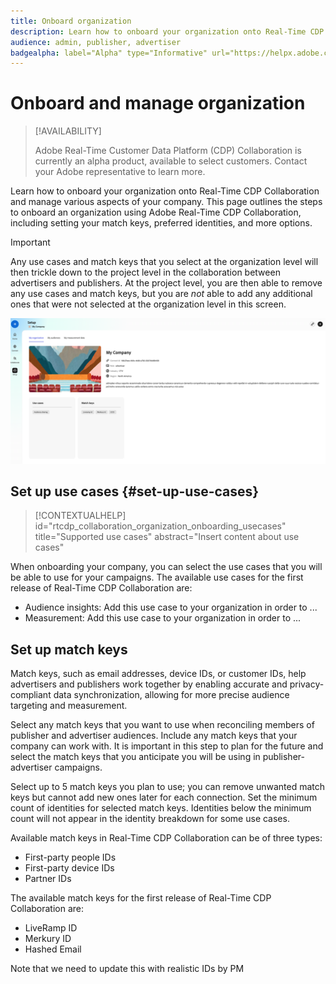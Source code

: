 ```yaml
---
title: Onboard organization
description: Learn how to onboard your organization onto Real-Time CDP Collaboration 
audience: admin, publisher, advertiser
badgealpha: label="Alpha" type="Informative" url="https://helpx.adobe.com/legal/product-descriptions/real-time-customer-data-platform-b2b-edition-prime-and-ultimate-packages.html newtab=true"
---
```


# Onboard and manage organization

>[!AVAILABILITY]
>
>Adobe Real-Time Customer Data Platform (CDP) Collaboration is currently an alpha product, available to select customers. Contact your Adobe representative to learn more. 

Learn how to onboard your organization onto Real-Time CDP Collaboration and manage various aspects of your company. This page outlines the steps to onboard an organization using Adobe Real-Time CDP Collaboration, including setting your match keys, preferred identities, and more options. 

>[!IMPORTANT]
>
>Any use cases and match keys that you select at the organization level will then trickle down to the project level in the collaboration between advertisers and publishers. At the project level, you are then able to remove any use cases and match keys, but you are *not* able to add any additional ones that were not selected at the organization level in this screen.

![Setup page](/help/assets/setup/manage-organization/my-organization.png)

## Set up use cases {#set-up-use-cases}

>[!CONTEXTUALHELP]
>id="rtcdp_collaboration_organization_onboarding_usecases"
>title="Supported use cases"
>abstract="Insert content about use cases"

When onboarding your company, you can select the use cases that you will be able to use for your campaigns. The available use cases for the first release of Real-Time CDP Collaboration are:

* Audience insights: Add this use case to your organization in order to ...
* Measurement: Add this use case to your organization in order to ...

## Set up match keys

Match keys, such as email addresses, device IDs, or customer IDs, help advertisers and publishers work together by enabling accurate and privacy-compliant data synchronization, allowing for more precise audience targeting and measurement.

Select any match keys that you want to use when reconciling members of publisher and advertiser audiences. Include any match keys that your company can work with. It is important in this step to plan for the future and select the match keys that you anticipate you will be using in publisher-advertiser campaigns.

Select up to 5 match keys you plan to use; you can remove unwanted match keys but cannot add new ones later for each connection. Set the minimum count of identities for selected match keys. Identities below the minimum count will not appear in the identity breakdown for some use cases. 

Available match keys in Real-Time CDP Collaboration can be of three types:

* First-party people IDs
* First-party device IDs
* Partner IDs

The available match keys for the first release of Real-Time CDP Collaboration are:

* LiveRamp ID
* Merkury ID
* Hashed Email

Note that we need to update this with realistic IDs by PM


